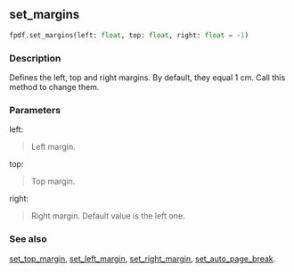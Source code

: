 ## set_margins ##

```python
fpdf.set_margins(left: float, top: float, right: float = -1)
```

### Description ###

Defines the left, top and right margins. By default, they equal 1 cm. Call this method to change them.

### Parameters ###

left:
> Left margin.

top:
> Top margin.

right:
> Right margin. Default value is the left one.

### See also ###

[set_top_margin](set_top_margin.md), [set_left_margin](set_left_margin.md), [set_right_margin](set_right_margin.md), [set_auto_page_break](set_auto_page_break.md).
